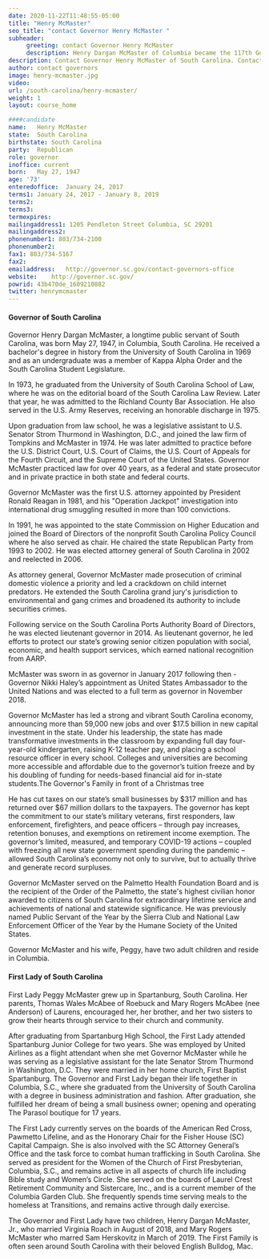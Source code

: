 ```yaml
---
date: 2020-11-22T11:48:55-05:00
title: "Henry McMaster"
seo_title: "contact Governor Henry McMaster "
subheader:
     greeting: contact Governor Henry McMaster 
     description: Henry Dargan McMaster of Columbia became the 117th Governor of South Carolina on January 24, 2017 and was elected to his first full term as governor on November 6, 2018. Gov. McMaster was the first U.S. attorney appointed by President Ronald Reagan, and was unanimously confirmed by the United States Senate. As lieutenant governor, Gov. McMaster served as president of the South Carolina State Senate and headed the Lieutenant Governor’s Office on Aging, which aids older adults with social, economic and health needs. Gov. McMaster received his AB degree in history in 1969 from the University of South Carolina and his JD degree in 1973 from the University of South Carolina School of Law, where he served on the South Carolina Law Review. He served in the U.S. Army Reserves in the JAG Corps from 1969 to 1975. Gov. McMaster is married to Peggy McMaster, and they have two children, Henry D. McMaster, Jr. and Mary Rogers McMaster. They are members of First Presbyterian Church of Columbia.
description: Contact Governor Henry McMaster of South Carolina. Contact information for Henry McMaster includes his email address, phone number, and mailing address.
author: contact governors
image: henry-mcmaster.jpg
video:
url: /south-carolina/henry-mcmaster/
weight: 1
layout: course_home

####candidate
name:	Henry McMaster
state:	South Carolina
birthstate: South Carolina
party:	Republican
role: governor
inoffice: current
born:	May 27, 1947
age: '73'
enteredoffice:	January 24, 2017 
terms1: January 24, 2017 - January 8, 2019
terms2: 
terms3: 
termexpires:	
mailingaddress1: 1205 Pendleton Street Columbia, SC 29201
mailingaddress2:		
phonenumber1: 803/734-2100
phonenumber2:	
fax1: 803/734-5167
fax2: 
emailaddress:	http://governor.sc.gov/contact-governors-office
website:	http://governor.sc.gov/
powrid: 43b470de_1609210882
twitter: henrymcmaster
---
```


#### Governor of South Carolina
Governor Henry Dargan McMaster, a longtime public servant of South Carolina, was born May 27, 1947, in Columbia, South Carolina. He received a bachelor's degree in history from the University of South Carolina in 1969 and as an undergraduate was a member of Kappa Alpha Order and the South Carolina Student Legislature.

In 1973, he graduated from the University of South Carolina School of Law, where he was on the editorial board of the South Carolina Law Review. Later that year, he was admitted to the Richland County Bar Association. He also served in the U.S. Army Reserves, receiving an honorable discharge in 1975.

Upon graduation from law school, he was a legislative assistant to U.S. Senator Strom Thurmond in Washington, D.C., and joined the law firm of Tompkins and McMaster in 1974. He was later admitted to practice before the U.S. District Court, U.S. Court of Claims, the U.S. Court of Appeals for the Fourth Circuit, and the Supreme Court of the United States. Governor McMaster practiced law for over 40 years, as a federal and state prosecutor and in private practice in both state and federal courts.

Governor McMaster was the first U.S. attorney appointed by President Ronald Reagan in 1981, and his "Operation Jackpot" investigation into international drug smuggling resulted in more than 100 convictions.

In 1991, he was appointed to the state Commission on Higher Education and joined the Board of Directors of the nonprofit South Carolina Policy Council where he also served as chair. He chaired the state Republican Party from 1993 to 2002. He was elected attorney general of South Carolina in 2002 and reelected in 2006.

As attorney general, Governor McMaster made prosecution of criminal domestic violence a priority and led a crackdown on child internet predators. He extended the South Carolina grand jury's jurisdiction to environmental and gang crimes and broadened its authority to include securities crimes.

Following service on the South Carolina Ports Authority Board of Directors, he was elected lieutenant governor in 2014. As lieutenant governor, he led efforts to protect our state’s growing senior citizen population with social, economic, and health support services, which earned national recognition from AARP.

McMaster was sworn in as governor in January 2017 following then - Governor Nikki Haley’s appointment as United States Ambassador to the United Nations and was elected to a full term as governor in November 2018.

Governor McMaster has led a strong and vibrant South Carolina economy, announcing more than 59,000 new jobs and over $17.5 billion in new capital investment in the state. Under his leadership, the state has made transformative investments in the classroom by expanding full day four-year-old kindergarten, raising K-12 teacher pay, and placing a school resource officer in every school. Colleges and universities are becoming more accessible and affordable due to the governor’s tuition freeze and by his doubling of funding for needs-based financial aid for in-state students.The Governor's Family in front of a Christmas tree

He has cut taxes on our state’s small businesses by $317 million and has returned over $67 million dollars to the taxpayers. The governor has kept the commitment to our state’s military veterans, first responders, law enforcement, firefighters, and peace officers – through pay increases, retention bonuses, and exemptions on retirement income exemption.  The governor’s limited, measured, and temporary COVID-19 actions – coupled with freezing all new state government spending during the pandemic – allowed South Carolina’s economy not only to survive, but to actually thrive and generate record surpluses.

Governor McMaster served on the Palmetto Health Foundation Board and is the recipient of the Order of the Palmetto, the state's highest civilian honor awarded to citizens of South Carolina for extraordinary lifetime service and achievements of national and statewide significance. He was previously named Public Servant of the Year by the Sierra Club and National Law Enforcement Officer of the Year by the Humane Society of the United States.

Governor McMaster and his wife, Peggy, have two adult children and reside in Columbia.

#### First Lady of South Carolina

First Lady Peggy McMaster grew up in Spartanburg, South Carolina. Her parents, Thomas Wales McAbee of Roebuck and Mary Rogers McAbee (nee Anderson) of Laurens, encouraged her, her brother, and her two sisters to grow their hearts through service to their church and community.

After graduating from Spartanburg High School, the First Lady attended Spartanburg Junior College for two years. She was employed by United Airlines as a flight attendant when she met Governor McMaster while he was serving as a legislative assistant for the late Senator Strom Thurmond in Washington, D.C. They were married in her home church, First Baptist Spartanburg. The Governor and First Lady began their life together in Columbia, S.C., where she graduated from the University of South Carolina with a degree in business administration and fashion. After graduation, she fulfilled her dream of being a small business owner; opening and operating The Parasol boutique for 17 years.

The First Lady currently serves on the boards of the American Red Cross, Pawmetto Lifeline, and as the Honorary Chair for the Fisher House (SC) Capital Campaign. She is also involved with the SC Attorney General’s Office and the task force to combat human trafficking in South Carolina. She served as president for the Women of the Church of First Presbyterian, Columbia, S.C., and remains active in all aspects of church life including Bible study and Women’s Circle. She served on the boards of Laurel Crest Retirement Community and Sistercare, Inc., and is a current member of the Columbia Garden Club. She frequently spends time serving meals to the homeless at Transitions, and remains active through daily exercise.

The Governor and First Lady have two children, Henry Dargan McMaster, Jr., who married Virginia Roach in August of 2018, and Mary Rogers McMaster who marred Sam Herskovitz in March of 2019. The First Family is often seen around South Carolina with their beloved English Bulldog, Mac.

